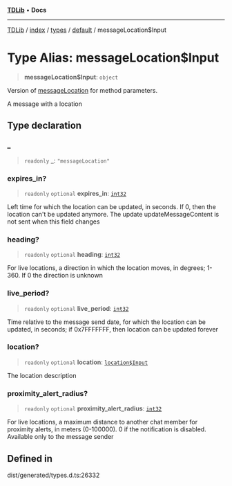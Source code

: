 [**TDLib**](../../../../../../README.md) • **Docs**

***

[TDLib](../../../../../../modules.md) / [index](../../../../../README.md) / [types](../../../README.md) / [default](../README.md) / messageLocation$Input

# Type Alias: messageLocation$Input

> **messageLocation$Input**: `object`

Version of [messageLocation](messageLocation.md) for method parameters.

A message with a location

## Type declaration

### \_

> `readonly` **\_**: `"messageLocation"`

### expires\_in?

> `readonly` `optional` **expires\_in**: [`int32`](int32-1.md)

Left time for which the location can be updated, in seconds. If 0, then the location can't be updated anymore. The update updateMessageContent is not sent when this field changes

### heading?

> `readonly` `optional` **heading**: [`int32`](int32-1.md)

For live locations, a direction in which the location moves, in degrees; 1-360. If 0 the direction is unknown

### live\_period?

> `readonly` `optional` **live\_period**: [`int32`](int32-1.md)

Time relative to the message send date, for which the location can be updated, in seconds; if 0x7FFFFFFF, then location can be updated forever

### location?

> `readonly` `optional` **location**: [`location$Input`](location$Input-1.md)

The location description

### proximity\_alert\_radius?

> `readonly` `optional` **proximity\_alert\_radius**: [`int32`](int32-1.md)

For live locations, a maximum distance to another chat member for proximity alerts, in meters (0-100000). 0 if the notification is disabled. Available only to the message sender

## Defined in

dist/generated/types.d.ts:26332
